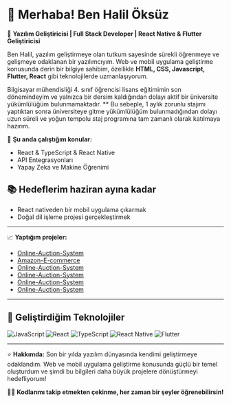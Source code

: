 # 👋 Merhaba! Ben Halil Öksüz

🔧 **Yazılım Geliştiricisi | Full Stack Developer | React Native & Flutter Geliştiricisi**

Ben Halil, yazılım geliştirmeye olan tutkum sayesinde sürekli öğrenmeye ve gelişmeye odaklanan bir yazılımcıyım. Web ve mobil uygulama geliştirme konusunda derin bir bilgiye sahibim, özellikle **HTML, CSS, Javascript, Flutter, React** gibi teknolojilerde uzmanlaşıyorum.

Bilgisayar mühendisliği 4. sınıf öğrencisi lisans eğitimimin son dönemindeyim ve yalnızca bir dersim kaldığından dolayı aktif bir üniversite yükümlülüğüm bulunmamaktadır. ** Bu sebeple, 1 aylık zorunlu stajımı yaptıktan sonra üniversiteye gitme yükümlülüğüm bulunmadığından dolayı uzun süreli ve yoğun tempolu staj programına tam zamanlı olarak katılmaya hazırım.

🌱 **Şu anda çalıştığım konular:**
- React & TypeScript & React Native
- API Entegrasyonları
- Yapay Zeka ve Makine Öğrenimi

## 📚 Hedeflerim haziran ayına kadar
- React nativeden bir mobil uygulama çıkarmak
- Doğal dil işleme projesi gerçekleştirmek

---

📈 **Yaptığım projeler:**
- [Online-Auction-System](https://github.com/halilcanoksuz66/Online-Auction-System)
- [Amazon-E-commerce]([link](https://github.com/halilcanoksuz66/Amazon-E-commerce))
- [Online-Auction-System](link)
- [Online-Auction-System](link)
- [Online-Auction-System](link)
- [Online-Auction-System](link)


---

## 🚀 Geliştirdiğim Teknolojiler

<img src="https://img.shields.io/badge/JavaScript-1f6e62?style=flat&logo=javascript" alt="JavaScript" />
<img src="https://img.shields.io/badge/React-1f6e62?style=flat&logo=react" alt="React" />
<img src="https://img.shields.io/badge/TypeScript-3178c6?style=flat&logo=typescript" alt="TypeScript" />
<img src="https://img.shields.io/badge/React%20Native-61dafb?style=flat&logo=react" alt="React Native" />
<img src="https://img.shields.io/badge/Flutter-02569B?style=flat&logo=flutter" alt="Flutter" />

---


⭐ **Hakkımda:**
Son bir yılda yazılım dünyasında kendimi geliştirmeye odaklandım. Web ve mobil uygulama geliştirme konusunda güçlü bir temel oluşturdum ve şimdi bu bilgileri daha büyük projelere dönüştürmeyi hedefliyorum!

🧑‍💻 **Kodlarımı takip etmekten çekinme, her zaman bir şeyler öğrenebilirsin!**

